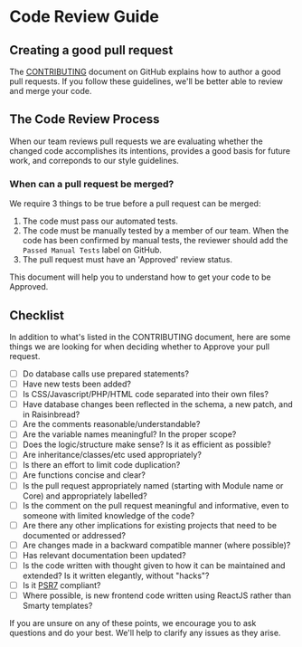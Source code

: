 # Code Review Guide

## Creating a good pull request

The [CONTRIBUTING](../../../CONTRIBUTING.md) document on GitHub explains how to author a good pull requests.
If you follow these guidelines, we'll be better able to review and merge your code.

## The Code Review Process
When our team reviews pull requests we are evaluating whether the changed code
accomplishes its intentions, provides a good basis for future work, and correponds
to our style guidelines.

### When can a pull request be merged?
We require 3 things to be true before a pull request can be merged:

1. The code must pass our automated tests.
2. The code must be manually tested by a member of our team. When the code has
been confirmed by manual tests, the reviewer should add the `Passed Manual Tests`
label on GitHub.
3. The pull request must have an 'Approved' review status.

This document will help you to understand how to get your code to be Approved.

## Checklist 

In addition to what's listed in the CONTRIBUTING document, here are some things we are
looking for when deciding whether to Approve your pull request.

- [ ] Do database calls use prepared statements?
- [ ] Have new tests been added?
- [ ] Is CSS/Javascript/PHP/HTML code separated into their own files?
- [ ] Have database changes been reflected in the schema, a new patch, and
in Raisinbread?
- [ ] Are the comments reasonable/understandable?
- [ ] Are the variable names meaningful? In the proper scope?
- [ ] Does the logic/structure make sense? Is it as efficient as possible?
- [ ] Are inheritance/classes/etc used appropriately?
- [ ] Is there an effort to limit code duplication?
- [ ] Are functions concise and clear?
- [ ] Is the pull request appropriately named (starting with Module name or Core) and appropriately labelled?
- [ ] Is the comment on the pull request meaningful and informative, even to someone with limited knowledge of the code?
- [ ] Are there any other implications for existing projects that need to be documented or addressed? 
- [ ] Are changes made in a backward compatible manner (where possible)?
- [ ] Has relevant documentation been updated?
- [ ] Is the code written with thought given to how it can be maintained and extended? Is it written elegantly, without "hacks"?
- [ ] Is it [PSR7](https://www.php-fig.org/psr/psr-7/) compliant?
- [ ] Where possible, is new frontend code written using ReactJS rather than Smarty templates?

If you are unsure on any of these points, we encourage you to ask questions and
do your best. We'll help to clarify any issues as they arise.
